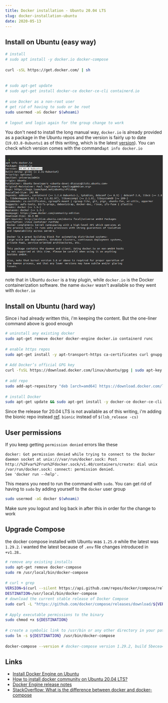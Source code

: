 ```yaml
---
title: Docker installation - Ubuntu 20.04 LTS
slug: docker-installation-ubuntu
date: 2020-05-13
---
```


## Install on Ubuntu (easy way)

```bash
# install
# sudo apt install -y docker.io docker-compose

curl -sSL https://get.docker.com/ | sh


# sudo apt-get update
# sudo apt-get install docker-ce docker-ce-cli containerd.io

# use Docker as a non-root user
# get rid of having to sudo or be root
sudo usermod -aG docker $(whoami)

# logout and login again for the group change to work
```

You don't need to install the long manual way, `docker.io` is already provided as a package in the Ubuntu repos and the version is fairly up to date (`19.03.8-0ubuntu1` as of this writing, which is the latest [version](https://docs.docker.com/engine/release-notes/)). You can check which version comes with the command`apt info docker.io`

![docker-apt-info-version](../images/docker-apt-info-version.png)

note that in Ubuntu `docker` is a tray plugin, while `docker.io` is the Docker containerization software. the name `docker` wasn't available so they went with `docker.io`

## Install on Ubuntu (hard way)

Since i had already written this, i'm keeping the content. But the one-liner command above is good enough

```bash
# uninstall any existing docker
sudo apt-get remove docker docker-engine docker.io containerd runc

# enable https repos
sudo apt-get install -y apt-transport-https ca-certificates curl gnupg-agent software-properties-common

# Add Docker’s official GPG key
curl -fsSL https://download.docker.com/linux/ubuntu/gpg | sudo apt-key add -

# add repo
sudo add-apt-repository "deb [arch=amd64] https://download.docker.com/linux/ubuntu bionic stable"

# install Docker
sudo apt-get update && sudo apt-get install -y docker-ce docker-ce-cli containerd.io
```

Since the release for 20.04 LTS is not available as of this writing, i'm adding the bionic repo instead [ref](https://askubuntu.com/a/1230190). `bionic` instead of `$(lsb_release -cs)`

## User permissions

If you keep getting `permission denied` errors like these

```
docker: Got permission denied while trying to connect to the Docker daemon socket at unix:///var/run/docker.sock: Post http://%2Fvar%2Frun%2Fdocker.sock/v1.40/containers/create: dial unix /var/run/docker.sock: connect: permission denied.
See 'docker run --help'.
```

This means you need to run the command with `sudo`. You can get rid of having to `sudo` by adding yourself to the `docker` user group

```bash
sudo usermod -aG docker $(whoami)
```

Make sure you logout and log back in after this in order for the change to work

## Upgrade Compose

the docker compose installed with Ubuntu was `1.25.0` while the latest was `1.29.2`. i wanted the latest because of `.env` file changes introduced in `+v1.28`..

```bash
# remove any existing installs
sudo apt-get remove docker-compose
sudo rm /usr/local/bin/docker-compose

# curl + grep
VERSION=$(curl --silent https://api.github.com/repos/docker/compose/releases/latest | grep -Po '"tag_name": "\K.*\d')
DESTINATION=/usr/local/bin/docker-compose
# download the current stable release of Docker Compose
sudo curl -L "https://github.com/docker/compose/releases/download/${VERSION}/docker-compose-$(uname -s)-$(uname -m)" -o ${DESTINATION}

# Apply executable permissions to the binary
sudo chmod +x ${DESTINATION}

# create a symbolic link to /usr/bin or any other directory in your path
sudo ln -s ${DESTINATION} /usr/bin/docker-compose

docker-compose --version # docker-compose version 1.29.2, build 5becea4c
```

## Links

- [Install Docker Engine on Ubuntu](https://docs.docker.com/engine/install/ubuntu/)
- [How to install docker community on Ubuntu 20.04 LTS?](https://askubuntu.com/questions/1230189/how-to-install-docker-community-on-ubuntu-20-04-lts)
- [Docker Engine release notes](https://docs.docker.com/engine/release-notes/)
- [StackOverflow: What is the difference between docker and docker-compose](https://stackoverflow.com/a/37966689)
